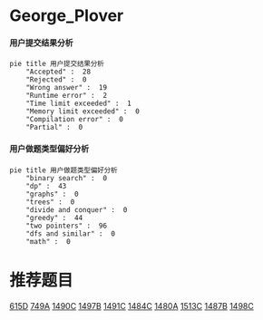 # George_Plover

<!-- tabs:start -->



#### **用户提交结果分析**

```mermaid
pie title 用户提交结果分析
    "Accepted" :  28
    "Rejected" :  0
    "Wrong answer" :  19
    "Runtime error" :  2
    "Time limit exceeded" :  1
    "Memory limit exceeded" :  0
    "Compilation error" :  0
    "Partial" :  0
```

#### **用户做题类型偏好分析**

```mermaid
pie title 用户做题类型偏好分析
    "binary search" :  0
    "dp" :  43
    "graphs" :  0
    "trees" :  0
    "divide and conquer" :  0
    "greedy" :  44
    "two pointers" :  96
    "dfs and similar" :  0
    "math" :  0
```



<!-- tabs:end -->
# 推荐题目
[615D](https://codeforces.com/contest/615/problem/D)
[749A](https://codeforces.com/contest/749/problem/A)
[1490C](https://codeforces.com/contest/1490/problem/C)
[1497B](https://codeforces.com/contest/1497/problem/B)
[1491C](https://codeforces.com/contest/1491/problem/C)
[1484C](https://codeforces.com/contest/1484/problem/C)
[1480A](https://codeforces.com/contest/1480/problem/A)
[1513C](https://codeforces.com/contest/1513/problem/C)
[1487B](https://codeforces.com/contest/1487/problem/B)
[1498C](https://codeforces.com/contest/1498/problem/C)
